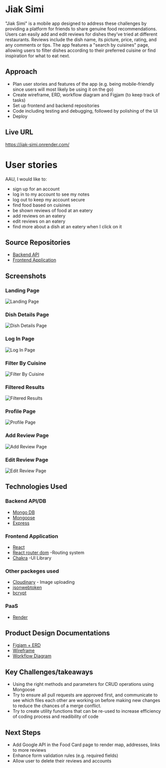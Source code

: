 # Jiak Simi 
"Jiak Simi" is a mobile app designed to address these challenges by providing a platform for friends to share genuine food recommendations. Users can easily add and edit reviews for dishes they’ve tried at different restaurants. Reviews include the dish name, its picture, price, rating, and any comments or tips. The app features a "search by cuisines" page, allowing users to filter dishes according to their preferred cuisine or find inspiration for what to eat next.

## Approach
* Plan user stories and features of the app (e.g. being mobile-friendly since users will most likely be using it on the go)
* Create wireframe, ERD, workflow diagram and Figjam (to keep track of tasks)
* Set up frontend and backend repositories
* Code including testing and debugging, followed by polishing of the UI
* Deploy

## Live URL
 https://jiak-simi.onrender.com/

# User stories
AAU, I would like to:
* sign up for an account
* log in to my account to see my notes
* log out to keep my account secure
* find food based on cuisines
* be shown reviews of food at an eatery
* add reviews on an eatery
* edit reviews on an eatery
* find more about a dish at an eatery when I click on it

## Source Repositories
* [Backend API](https://github.com/ehdahm/backend-jiak-simi)
* [Frontend Application](https://https://github.com/jjjtmy/frontend-jiak-simi)

## Screenshots
### Landing Page
  ![Landing Page](https://github.com/jjjtmy/frontend-jiak-simi/blob/main/images/Home%20Page.png)
### Dish Details Page
  ![Dish Details Page](https://github.com/jjjtmy/frontend-jiak-simi/blob/main/images/Dish%20Details%20page.png)
### Log In Page 
  ![Log In Page](https://github.com/jjjtmy/frontend-jiak-simi/blob/main/images/Log%20In%20Page.png)
### Filter By Cuisine
  ![Filter By Cuisine](https://github.com/jjjtmy/frontend-jiak-simi/blob/main/images/Filter%20by%20cuisine.png) 
### Filtered Results
  ![Filtered Results](https://github.com/jjjtmy/frontend-jiak-simi/blob/main/images/Filtered%20results.png)
### Profile Page
  ![Profile Page](https://github.com/jjjtmy/frontend-jiak-simi/blob/main/images/Profile%20Page.png)
### Add Review Page
  ![Add Review Page](https://github.com/jjjtmy/frontend-jiak-simi/blob/main/images/Add%20review.png)
### Edit Review Page
  ![Edit Review Page](https://github.com/jjjtmy/frontend-jiak-simi/blob/main/images/Edit%20review.png)
  
  
  

  
## Technologies Used
### Backend API/DB
* [Mongo DB](https://www.mongodb.com/)
* [Mongoose](https://mongoosejs.com/)
* [Express](https://expressjs.com/)

### Frontend Application
* [React](https://react.dev/)
* [React router dom](https://reactrouter.com/en/main) -Routing system
* [Chakra](https://v2.chakra-ui.com/) -UI Library

### Other packeges used
* [Cloudinary](https://cloudinary.com/) - Image uploading
* [jsonwebtoken](https://www.npmjs.com/package/jsonwebtoken)
* [bcrypt](https://www.npmjs.com/package/bcrypt)

### PaaS
* [Render](https://render.com/)

## Product Design Documentations
* [Figjam + ERD](https://www.figma.com/board/0eadeDavnWvkIEU9P9e1Yu/ga-seif-project-3?node-id=87-618&t=8FLO0bAMzABYc7Xd-0)
* [Wireframe](https://www.figma.com/proto/FlTi8G0WoYpv3CN6JlJKUu/JIAK-SIMI---mobile?t=hCDeVb4wS8zZRfWm-1)
* [Workflow Diagram](https://app.diagrams.net/#G1TPK1Dzs6Vetz13UbjRI2xwY9F28nF26n#%7B%22pageId%22%3A%22C5RBs43oDa-KdzZeNtuy%22%7D)


## Key Challenges/takeaways
* Using the right methods and parameters for CRUD operations using Mongoose
* Try to ensure all pull requests are approved first, and communicate to see which files each other are working on before making new changes to reduce the chances of a merge conflict.
* Try to create utility functions that can be re-used to increase efficiency of coding process and readibility of code


## Next Steps
* Add Google API in the Food Card page to render map, addresses, links to more reviews 
* Enhance form validation rules (e.g. required fields)
* Allow user to delete their reviews and accounts

